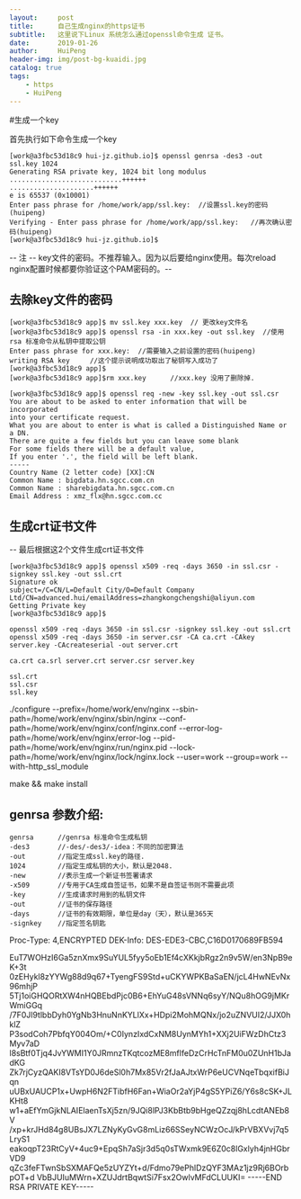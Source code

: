 ```yaml
---
layout:     post
title:      自己生成nginx的https证书
subtitle:   这里说下Linux 系统怎么通过openssl命令生成 证书。
date:       2019-01-26
author:     HuiPeng
header-img: img/post-bg-kuaidi.jpg
catalog: true
tags:
    - https
    - HuiPeng
---
```


#生成一个key

首先执行如下命令生成一个key
```
[work@a3fbc53d18c9 hui-jz.github.io]$ openssl genrsa -des3 -out ssl.key 1024
Generating RSA private key, 1024 bit long modulus
............................++++++
.....................++++++
e is 65537 (0x10001)
Enter pass phrase for /home/work/app/ssl.key:  //设置ssl.key的密码(huipeng)
Verifying - Enter pass phrase for /home/work/app/ssl.key:   //再次确认密码(huipeng)
[work@a3fbc53d18c9 hui-jz.github.io]$
```
-- 注 -- 
	key文件的密码。不推荐输入。因为以后要给nginx使用。每次reload nginx配置时候都要你验证这个PAM密码的。--
## 去除key文件的密码
```
[work@a3fbc53d18c9 app]$ mv ssl.key xxx.key  // 更改key文件名
[work@a3fbc53d18c9 app]$ openssl rsa -in xxx.key -out ssl.key  //使用 rsa 标准命令从私钥中提取公钥
Enter pass phrase for xxx.key:	//需要输入之前设置的密码(huipeng)
writing RSA key 	//这个提示说明成功取出了秘钥写入成功了
[work@a3fbc53d18c9 app]$
[work@a3fbc53d18c9 app]$rm xxx.key 		//xxx.key 没用了删除掉.
```
```
[work@a3fbc53d18c9 app]$ openssl req -new -key ssl.key -out ssl.csr
You are about to be asked to enter information that will be incorporated
into your certificate request.
What you are about to enter is what is called a Distinguished Name or a DN.
There are quite a few fields but you can leave some blank
For some fields there will be a default value,
If you enter '.', the field will be left blank.
-----
Country Name (2 letter code) [XX]:CN
Common Name : bigdata.hn.sgcc.com.cn
Common Name : sharebigdata.hn.sgcc.com.cn
Email Address : xmz_flx@hn.sgcc.com.cc
```





## 生成crt证书文件
-- 最后根据这2个文件生成crt证书文件
```
[work@a3fbc53d18c9 app]$ openssl x509 -req -days 3650 -in ssl.csr -signkey ssl.key -out ssl.crt
Signature ok
subject=/C=CN/L=Default City/O=Default Company Ltd/CN=advanced.hui/emailAddress=zhangkongchengshi@aliyun.com
Getting Private key
[work@a3fbc53d18c9 app]$

openssl x509 -req -days 3650 -in ssl.csr -signkey ssl.key -out ssl.crt
openssl x509 -req -days 3650 -in server.csr -CA ca.crt -CAkey server.key -CAcreateserial -out server.crt
```

	ca.crt ca.srl server.crt server.csr server.key

	ssl.crt
	ssl.csr
	ssl.key


./configure --prefix=/home/work/env/nginx --sbin-path=/home/work/env/nginx/sbin/nginx --conf-path=/home/work/env/nginx/conf/nginx.conf --error-log-path=/home/work/env/nginx/error-log --pid-path=/home/work/env/nginx/run/nginx.pid --lock-path=/home/work/env/nginx/lock/nginx.lock --user=work --group=work --with-http_ssl_module

make && make install


## genrsa 参数介绍:
	genrsa		//genrsa 标准命令生成私钥
	-des3		//-des/-des3/-idea：不同的加密算法
	-out 		//指定生成ssl.key的路径.
	1024 		//指定生成私钥的大小，默认是2048.
	-new 		//表示生成一个新证书签署请求
	-x509 		//专用于CA生成自签证书，如果不是自签证书则不需要此项
	-key 		//生成请求时用到的私钥文件
	-out 		//证书的保存路径
	-days 		//证书的有效期限，单位是day（天），默认是365天
	-signkey 	//指定签名钥匙










Proc-Type: 4,ENCRYPTED
DEK-Info: DES-EDE3-CBC,C16D0170689FB594

EuT7WOHzI6Ga5znXmx9SuYUL5fyy5oEb1Ef4cXKkjbRgz2n9v5W/en3NpB9eK+3t
0zEHykl8zYYWg88d9q67+TyengFS9Std+uCKYWPKBaSaEN/jcL4HwNEvNx96mhjP
5Tj1oiGHQORtXW4nHQBEbdPjc0B6+EhYuG48sVNNq6syY/NQu8hOG9jMKrWmiGGq
/7F0Jl9tlbbDyh0YgNb3HnuNnKYLlXx+HDpi2MohMQNx/jo2uZNVUI2/JJX0hklZ
P3sodCoh7PbfqY004Om/+C0IynzIxdCxNM8UynMYh1+XXj2UiFWzDhCtz3Myv7aD
l8sBtf0Tjq4JvYWMI1Y0JRmnzTKqtcozME8mflfeDzCrHcTnFM0u0ZUnH1bJadKG
Zk7rjCyzQAKI8VTsYD0J6deSl0h7Mx85Vr2fJaAJtxWrP6eUCVNqeTbqxifBiJqn
uUBxUAUCP1x+UwpH6N2FTibfH6Fan+WiaOr2aYjP4gS5YPiZ6/Y6s8cSK+JLKHt8
w1+aEfYmGjkNLAIElaenTsXj5zn/9JQi8lPJ3KbBtb9bHgeQZzqj8hLcdtANEb8V
/xp+krJHd84g8UBsJX7LZNyKyGvG8mLiz66SSeyNCWzOcJ/kPrVBXVvj7q5LryS1
eakoqpT23RtCyV+4uc9+EpqSh7aSjr3d5q0sTWxmk9E6Z0c8lGxlyh4jnHGbrVD9
qZc3feFTwnSbSXMAFQe5zUYZYt+d/Fdmo79ePhlDzQYF3MAz1jz9Rj6BOrbpOT+d
VbBJUIuMWrn+XZUJdrtBqwtSi7Fsx2OwlvMFdCLUUKI=
-----END RSA PRIVATE KEY-----

